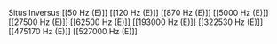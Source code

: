 Situs Inversus
[[50 Hz (E)]]
[[120 Hz (E)]]
[[870 Hz (E)]]
[[5000 Hz (E)]]
[[27500 Hz (E)]]
[[62500 Hz (E)]]
[[193000 Hz (E)]]
[[322530 Hz (E)]]
[[475170 Hz (E)]]
[[527000 Hz (E)]]